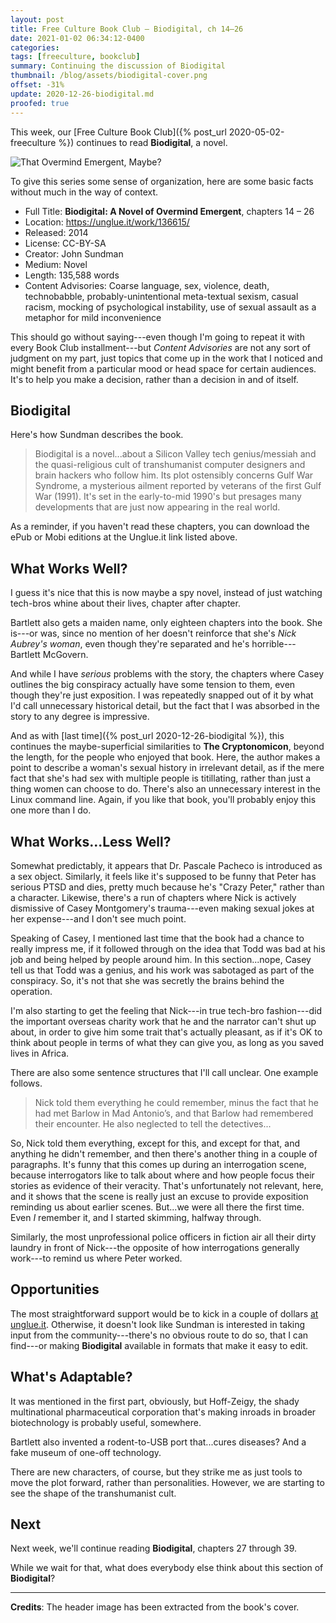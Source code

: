 ```yaml
---
layout: post
title: Free Culture Book Club — Biodigital, ch 14–26
date: 2021-01-02 06:34:12-0400
categories:
tags: [freeculture, bookclub]
summary: Continuing the discussion of Biodigital
thumbnail: /blog/assets/biodigital-cover.png
offset: -31%
update: 2020-12-26-biodigital.md
proofed: true
---
```


This week, our [Free Culture Book Club]({% post_url 2020-05-02-freeculture %}) continues to read **Biodigital**, a novel.

![That Overmind Emergent, Maybe?](/blog/assets/biodigital-cover.png "That Overmind Emergent, Maybe?")

To give this series some sense of organization, here are some basic facts without much in the way of context.

 * Full Title:  **Biodigital:  A Novel of Overmind Emergent**, chapters 14 – 26
 * Location:  <https://unglue.it/work/136615/>
 * Released:  2014
 * License:  CC-BY-SA
 * Creator:  John Sundman
 * Medium:  Novel
 * Length:  135,588 words
 * Content Advisories:  Coarse language, sex, violence, death, technobabble, probably-unintentional meta-textual sexism, casual racism, mocking of psychological instability, use of sexual assault as a metaphor for mild inconvenience

This should go without saying---even though I'm going to repeat it with every Book Club installment---but *Content Advisories* are not any sort of judgment on my part, just topics that come up in the work that I noticed and might benefit from a particular mood or head space for certain audiences.  It's to help you make a decision, rather than a decision in and of itself.

## Biodigital

Here's how Sundman describes the book.

 > Biodigital is a novel...about a Silicon Valley tech genius/messiah and the quasi-religious cult of transhumanist computer designers and brain hackers who follow him. Its plot ostensibly concerns Gulf War Syndrome, a mysterious ailment reported by veterans of the first Gulf War (1991).  It's set in the early-to-mid 1990's but presages many developments that are just now appearing in the real world.

As a reminder, if you haven't read these chapters, you can download the ePub or Mobi editions at the Unglue.it link listed above.

## What Works Well?

I guess it's nice that this is now maybe a spy novel, instead of just watching tech-bros whine about their lives, chapter after chapter.

Bartlett also gets a maiden name, only eighteen chapters into the book.  She is---or was, since no mention of her doesn't reinforce that she's *Nick Aubrey's woman*, even though they're separated and he's horrible---Bartlett McGovern.

And while I have *serious* problems with the story, the chapters where Casey outlines the big conspiracy actually have some tension to them, even though they're just exposition.  I was repeatedly snapped out of it by what I'd call unnecessary historical detail, but the fact that I was absorbed in the story to any degree is impressive.

And as with [last time]({% post_url 2020-12-26-biodigital %}), this continues the maybe-superficial similarities to **The Cryptonomicon**, beyond the length, for the people who enjoyed that book.  Here, the author makes a point to describe a woman's sexual history in irrelevant detail, as if the mere fact that she's had sex with multiple people is titillating, rather than just a thing women can choose to do.  There's also an unnecessary interest in the Linux command line.  Again, if you like that book, you'll probably enjoy this one more than I do.

## What Works...Less Well?

Somewhat predictably, it appears that Dr. Pascale Pacheco is introduced as a sex object.  Similarly, it feels like it's supposed to be funny that Peter has serious PTSD and dies, pretty much because he's "Crazy Peter," rather than a character.  Likewise, there's a run of chapters where Nick is actively dismissive of Casey Montgomery's trauma---even making sexual jokes at her expense---and I don't see much point.

Speaking of Casey, I mentioned last time that the book had a chance to really impress me, if it followed through on the idea that Todd was bad at his job and being helped by people around him.  In this section...nope, Casey tell us that Todd was a genius, and his work was sabotaged as part of the conspiracy.  So, it's not that she was secretly the brains behind the operation.

I'm also starting to get the feeling that Nick---in true tech-bro fashion---did the important overseas charity work that he and the narrator can't shut up about, in order to give him some trait that's actually pleasant, as if it's OK to think about people in terms of what they can give you, as long as you saved lives in Africa.

There are also some sentence structures that I'll call unclear.  One example follows.

 > Nick told them everything he could remember, minus the fact that he had met Barlow in Mad Antonio’s, and that Barlow had remembered their encounter. He also neglected to tell the detectives...

So, Nick told them everything, except for this, and except for that, and anything he didn't remember, and then there's another thing in a couple of paragraphs.  It's funny that this comes up during an interrogation scene, because interrogators like to talk about where and how people focus their stories as evidence of their veracity.  That's unfortunately not relevant, here, and it shows that the scene is really just an excuse to provide exposition reminding us about earlier scenes.  But...we were all there the first time.  Even *I* remember it, and I started skimming, halfway through.

Similarly, the most unprofessional police officers in fiction air all their dirty laundry in front of Nick---the opposite of how interrogations generally work---to remind us where Peter worked.

## Opportunities

The most straightforward support would be to kick in a couple of dollars [at unglue.it](https://unglue.it/work/136615/download/?offer_id=23).  Otherwise, it doesn't look like Sundman is interested in taking input from the community---there's no obvious route to do so, that I can find---or making **Biodigital** available in formats that make it easy to edit.

## What's Adaptable?

It was mentioned in the first part, obviously, but Hoff-Zeigy, the shady multinational pharmaceutical corporation that's making inroads in broader biotechnology is probably useful, somewhere.

Bartlett also invented a rodent-to-USB port that...cures diseases?  And a fake museum of one-off technology.

There are new characters, of course, but they strike me as just tools to move the plot forward, rather than personalities.  However, we are starting to see the shape of the transhumanist cult.

## Next

Next week, we'll continue reading **Biodigital**, chapters 27 through 39.

While we wait for that, what does everybody else think about this section of **Biodigital**?

* * *

**Credits**:  The header image has been extracted from the book's cover.
